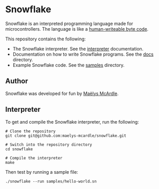 # Snowflake

Snowflake is an interpreted programming language made for microcontrollers. 
The language is like a [human-writeable byte code][1].

This repository contains the following:

* The Snowflake interpreter. See the [interpreter][1] documentation.
* Documentation on how to write Snowflake programs. See the [docs][2] directory. 
* Example Snowflake code. See the [samples][3] directory.

[1]: docs/interpreter.md
[2]: docs/
[3]: samples/

## Author

Snowflake was developed for fun by [Maëlys McArdle][3].

[4]: https://www.maelys.bio/

## Interpreter

To get and compile the Snowflake interpreter, run the following:

```
# Clone the repository
git clone git@github.com:maelys-mcardle/snowflake.git

# Switch into the repository directory
cd snowflake

# Compile the interpreter
make
```

Then test by running a sample file:

```
./snowflake --run samples/hello-world.sn
```
